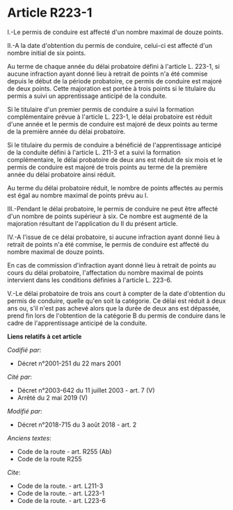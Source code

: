 # Article R223-1

I.-Le permis de conduire est affecté d'un nombre maximal de douze points. 

II.-A la date d'obtention du permis de conduire, celui-ci est affecté d'un nombre initial de six points. 

Au terme de chaque année du délai probatoire défini à l'article L. 223-1, si aucune infraction ayant donné lieu à retrait de
points n'a été commise depuis le début de la période probatoire, ce permis de conduire est majoré de deux points. Cette
majoration est portée à trois points si le titulaire du permis a suivi un apprentissage anticipé de la conduite. 

Si le titulaire d'un premier permis de conduire a suivi la formation complémentaire prévue à l'article L. 223-1, le délai
probatoire est réduit d'une année et le permis de conduire est majoré de deux points au terme de la première année du délai
probatoire. 

Si le titulaire du permis de conduire a bénéficié de l'apprentissage anticipé de la conduite défini à l'article L. 211-3 et a
suivi la formation complémentaire, le délai probatoire de deux ans est réduit de six mois et le permis de conduire est majoré
de trois points au terme de la première année du délai probatoire ainsi réduit. 

Au terme du délai probatoire réduit, le nombre de points affectés au permis est égal au nombre maximal de points prévu au I. 

III.-Pendant le délai probatoire, le permis de conduire ne peut être affecté d'un nombre de points supérieur à six. Ce nombre
est augmenté de la majoration résultant de l'application du II du présent article. 

IV.-A l'issue de ce délai probatoire, si aucune infraction ayant donné lieu à retrait de points n'a été commise, le permis de
conduire est affecté du nombre maximal de douze points. 

En cas de commission d'infraction ayant donné lieu à retrait de points au cours du délai probatoire, l'affectation du nombre
maximal de points intervient dans les conditions définies à l'article L. 223-6. 

V.-Le délai probatoire de trois ans court à compter de la date d'obtention du permis de conduire, quelle qu'en soit la
catégorie. Ce délai est réduit à deux ans ou, s'il n'est pas achevé alors que la durée de deux ans est dépassée, prend fin
lors de l'obtention de la catégorie B du permis de conduire dans le cadre de l'apprentissage anticipé de la conduite.

**Liens relatifs à cet article**

_Codifié par_:

  - Décret n°2001-251 du 22 mars 2001

_Cité par_:

  - Décret n°2003-642 du 11 juillet 2003 - art. 7 (V)
  - Arrêté du 2 mai 2019 (V)

_Modifié par_:

  - Décret n°2018-715 du 3 août 2018 - art. 2

_Anciens textes_:

  - Code de la route - art. R255 (Ab)
  - Code de la route R255

_Cite_:

  - Code de la route. - art. L211-3
  - Code de la route. - art. L223-1
  - Code de la route. - art. L223-6
